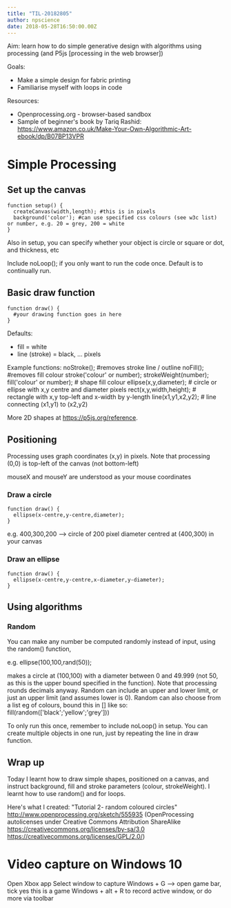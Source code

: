 ```yaml
---
title: "TIL-20182805"
author: npscience
date: 2018-05-28T16:50:00.00Z
---
```


Aim: learn how to do simple generative design with algorithms using processing (and P5js [processing in the web browser])

Goals:
* Make a simple design for fabric printing
* Familiarise myself with loops in code

Resources:
* Openprocessing.org - browser-based sandbox
* Sample of beginner's book by Tariq Rashid: https://www.amazon.co.uk/Make-Your-Own-Algorithmic-Art-ebook/dp/B07BP13VPR

# Simple Processing

## Set up the canvas

```
function setup() {
  createCanvas(width,length); #this is in pixels
  background('color'); #can use specified css colours (see w3c list) or number, e.g. 20 = grey, 200 = white
}
```

Also in setup, you can specify whether your object is circle or square or dot, and thickness, etc

Include noLoop(); if you only want to run the code once. Default is to continually run.

## Basic draw function

```
function draw() {
  #your drawing function goes in here
}
```


Defaults:
* fill = white
* line (stroke) = black, ... pixels

Example functions:
noStroke(); #removes stroke line / outline
noFill(); #removes fill colour
stroke('colour' or number);
strokeWeight(number);
fill('colour' or number); # shape fill colour
ellipse(x,y,diameter); # circle or ellipse with x,y centre and diameter pixels
rect(x,y,width,height); # rectangle with x,y top-left and x-width by y-length
line(x1,y1,x2,y2); # line connecting (x1,y1) to (x2,y2)

More 2D shapes at https://p5js.org/reference.

## Positioning

Processing uses graph coordinates (x,y) in pixels. Note that processing (0,0) is top-left of the canvas (not bottom-left)

mouseX and mouseY are understood as your mouse coordinates

### Draw a circle

```
function draw() {
  ellipse(x-centre,y-centre,diameter);
}
```

e.g. 400,300,200 --> circle of 200 pixel diameter centred at (400,300) in your canvas

### Draw an ellipse

```
function draw() {
  ellipse(x-centre,y-centre,x-diameter,y-diameter);
}
```

## Using algorithms

### Random

You can make any number be computed randomly instead of input, using the random() function,

e.g.
  ellipse(100,100,rand(50));

makes a circle at (100,100) with a diameter between 0 and 49.999 (not 50, as this is the upper bound specified in the function). Note that processing rounds decimals anyway.
Random can include an upper and lower limit, or just an upper limit (and assumes lower is 0). Random can also choose from a list eg of colours, bound this in [] like so: fill(random(['black';'yellow';'grey']))

To only run this once, remember to include noLoop() in setup. You can create multiple objects in one run, just by repeating the line in draw function.

## Wrap up

Today I learnt how to draw simple shapes, positioned on a canvas, and instruct background, fill and stroke parameters (colour, strokeWeight). I learnt how to use random() and for loops.

Here's what I created:
 "Tutorial 2- random coloured circles" http://www.openprocessing.org/sketch/555935
 (OpenProcessing autolicenses under Creative Commons Attribution ShareAlike https://creativecommons.org/licenses/by-sa/3.0 https://creativecommons.org/licenses/GPL/2.0/)

# Video capture on Windows 10
Open Xbox app
Select window to capture
Windows + G --> open game bar, tick yes this is a game
Windows + alt + R to record active window, or do more via toolbar
